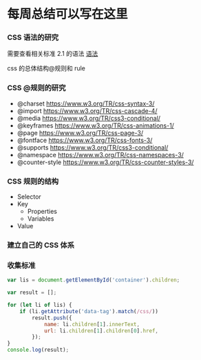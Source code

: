 # 每周总结可以写在这里

### CSS 语法的研究

需要查看相关标准 2.1 的语法 [语法](https://www.w3.org/TR/CSS21/grammar.html#q25.0)

css 的总体结构@规则和 rule

### CSS @规则的研究

-   @charset https://www.w3.org/TR/css-syntax-3/
-   @import https://www.w3.org/TR/css-cascade-4/
-   @media https://www.w3.org/TR/css3-conditional/
-   @keyframes https://www.w3.org/TR/css-animations-1/
-   @page https://www.w3.org/TR/css-page-3/
-   @fontface https://www.w3.org/TR/css-fonts-3/
-   @supports https://www.w3.org/TR/css3-conditional/
-   @namespace https://www.w3.org/TR/css-namespaces-3/
-   @counter-style https://www.w3.org/TR/css-counter-styles-3/

### CSS 规则的结构

-   Selector
-   Key
    -   Properties
    -   Variables
-   Value

### 建立自己的 CSS 体系

### 收集标准

```javascript
var lis = document.getElementById('container').children;

var result = [];

for (let li of lis) {
    if (li.getAttribute('data-tag').match(/css/))
        result.push({
            name: li.children[1].innerText,
            url: li.children[1].children[0].href,
        });
}
console.log(result);
```
